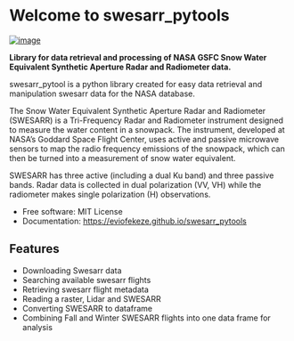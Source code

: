 # Welcome to swesarr_pytools


[![image](https://img.shields.io/pypi/v/swesarr_pytools.svg)](https://pypi.python.org/pypi/swesarr_pytools)


**Library for data retrieval and processing of NASA GSFC Snow Water Equivalent Synthetic Aperture Radar and Radiometer data.**

swesarr_pytool is a python library created for easy data retrieval and manipulation swesarr data for the NASA database.

The Snow Water Equivalent Synthetic Aperture Radar and Radiometer (SWESARR) is a Tri-Frequency Radar and Radiometer
instrument designed to measure the water content in a snowpack. The instrument, developed at NASA’s Goddard Space Flight
Center, uses active and passive microwave sensors to map the radio frequency emissions of the snowpack, which can then be turned into a measurement of
snow water equivalent.

SWESARR has three active (including a dual Ku band) and three passive bands. Radar data is collected in dual polarization
(VV, VH) while the radiometer makes single polarization (H) observations.



-   Free software: MIT License
-   Documentation: <https://eviofekeze.github.io/swesarr_pytools>


## Features
- Downloading Swesarr data
- Searching available swesarr flights
- Retrieving swesarr flight metadata
- Reading a raster, Lidar and SWESARR
- Converting SWESARR to dataframe
- Combining Fall and Winter SWESARR flights into one data frame for analysis
